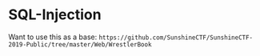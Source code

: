 # SQL-Injection

Want to use this as a base:
`https://github.com/SunshineCTF/SunshineCTF-2019-Public/tree/master/Web/WrestlerBook`
